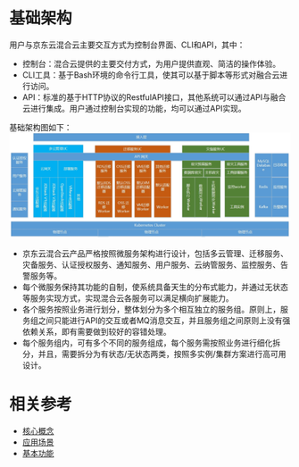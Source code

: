 # 基础架构
   用户与京东云混合云主要交互方式为控制台界面、CLI和API，其中：
 - 控制台：混合云提供的主要交付方式，为用户提供直观、简洁的操作体验。
 - CLI工具：基于Bash环境的命令行工具，使其可以基于脚本等形式对融合云进行访问。
 - API：标准的基于HTTP协议的RestfulAPI接口，其他系统可以通过API与融合云进行集成。用户通过控制台实现的功能，均可以通过API实现。
 
 基础架构图如下：
![创建实例](../../../../image/JD-Cloud-Mesh/JD-Cloud-Mesh-jiagou.jpg)

- 京东云混合云产品严格按照微服务架构进行设计，包括多云管理、迁移服务、灾备服务、认证授权服务、通知服务、用户服务、云纳管服务、监控服务、告警服务等。
- 每个微服务保持其功能的自制，使系统具备天生的分布式能力，并通过无状态等服务实现方式，实现混合云各服务可以满足横向扩展能力。
- 各个服务按照业务进行划分，整体划分为多个相互独立的服务组。原则上，服务组之间只能进行API的交互或者MQ消息交互，并且服务组之间原则上没有强依赖关系，即有需要做到较好的容错处理。
- 每个服务组内，可有多个不同的服务组成，每个服务需按照业务进行细化拆分，并且，需要拆分为有状态/无状态两类，按照多实例/集群方案进行高可用设计。

# 相关参考
- [核心概念](Core-Concepts.md)
- [应用场景](Application-Scenarios.md)
- [基本功能](Features.md)

